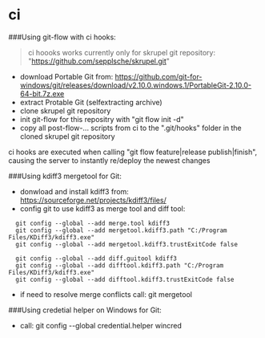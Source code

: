 # ci

###Using git-flow with ci hooks:

> ci hoooks works currently only for skrupel git repository: "https://github.com/sepplsche/skrupel.git"

- download Portable Git from: https://github.com/git-for-windows/git/releases/download/v2.10.0.windows.1/PortableGit-2.10.0-64-bit.7z.exe
- extract Protable Git (selfextracting archive)
- clone skrupel git repository
- init git-flow for this repositry with "git flow init -d"
- copy all post-flow-... scripts from ci to the ".git/hooks" folder in the cloned skrupel git repository

ci hooks are executed when calling "git flow feature|release publish|finish", causing the server to instantly re/deploy the newest changes

###Using kdiff3 mergetool for Git:
- donwload and install kdiff3 from: https://sourceforge.net/projects/kdiff3/files/
- config git to use kdiff3 as merge tool and diff tool:
```
  git config --global --add merge.tool kdiff3
  git config --global --add mergetool.kdiff3.path "C:/Program Files/KDiff3/kdiff3.exe"
  git config --global --add mergetool.kdiff3.trustExitCode false
  
  git config --global --add diff.guitool kdiff3
  git config --global --add difftool.kdiff3.path "C:/Program Files/KDiff3/kdiff3.exe"
  git config --global --add difftool.kdiff3.trustExitCode false
```
- if need to resolve merge conflicts call: git mergetool

###Using credetial helper on Windows for Git:
- call: git config --global credential.helper wincred
